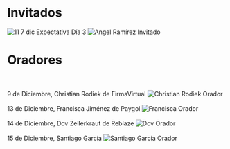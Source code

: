 # Invitados
![11  7 dic  Expectativa Día 3](https://user-images.githubusercontent.com/116225109/205350593-cea5258f-df96-46e7-8d91-060baa44c2ee.png)
![Angel Ramírez Invitado](https://user-images.githubusercontent.com/116225109/205342715-4a83eacf-cc39-4477-86cc-a4b7d0288194.png)

# Oradores
<br></br>
9 de Diciembre, Christian Rodiek de FirmaVirtual
![Christian Rodiek Orador](https://user-images.githubusercontent.com/116225109/205342751-c197a908-07fe-441c-8f04-67dfb1f29e59.png)
<br></br>
13 de Diciembre, Francisca Jiménez de Paygol
![Francisca Orador](https://user-images.githubusercontent.com/116225109/205342902-ced0037c-9a95-495d-b64c-21e899cd6210.png)
<br></br>
14 de Diciembre, Dov Zellerkraut de Reblaze
![Dov Orador](https://user-images.githubusercontent.com/116225109/205345430-1edd558e-96b4-4b7d-b17b-6ee7d2694c5a.png)
<br></br>
15 de Diciembre, Santiago García
![Santiago García Orador](https://user-images.githubusercontent.com/116225109/205345503-871684b5-4b00-4a80-9393-9f0e6edc2cef.png)
